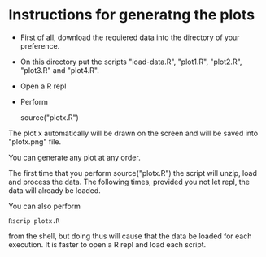 # Instructions for generatng the plots

- First of all, download the requiered data into the directory of your
  preference.

- On this directory put the scripts "load-data.R", "plot1.R", "plot2.R",
  "plot3.R" and "plot4.R".

- Open a R repl 

- Perform

	source("plotx.R")

The plot x automatically will be drawn on the screen and will be saved
into "plotx.png" file.

You can generate any plot at any order.

The first time that you perform source("plotx.R") the script will unzip,
load and process the data. The following times, provided you not let
repl, the data will already be loaded.

You can also perform 

    Rscrip plotx.R

from the shell, but doing thus will cause that the data be loaded for
each execution. It is faster to open a R repl and load each script.
